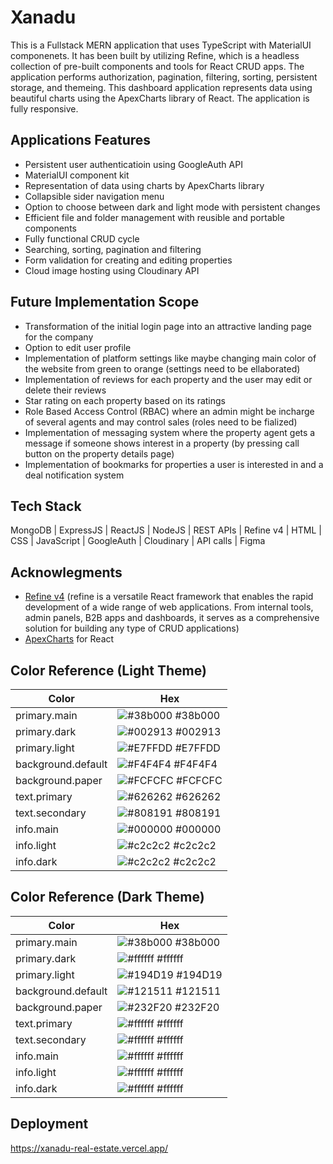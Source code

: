 # Xanadu
This is a Fullstack MERN application that uses TypeScript with MaterialUI componenets. It has been built by utilizing Refine, which is a headless collection of pre-built components and tools for React CRUD apps. The application performs authorization, pagination, filtering, sorting, persistent storage, and themeing. This dashboard application represents data using beautiful charts using the ApexCharts library of React. The application is fully responsive.

## Applications Features
- Persistent user authenticatioin using GoogleAuth API
- MaterialUI component kit
- Representation of data using charts by ApexCharts library
- Collapsible sider navigation menu
- Option to choose between dark and light mode with persistent changes
- Efficient file and folder management with reusible and portable components
- Fully functional CRUD cycle
- Searching, sorting, pagination and filtering
- Form validation for creating and editing properties
- Cloud image hosting using Cloudinary API

## Future Implementation Scope
- Transformation of the initial login page into an attractive landing page for the company
- Option to edit user profile
- Implementation of platform settings like maybe changing main color of the website from green to orange (settings need to be ellaborated)
- Implementation of reviews for each property and the user may edit or delete their reviews
- Star rating on each property based on its ratings
- Role Based Access Control (RBAC) where an admin might be incharge of several agents and may control sales (roles need to be fialized)
- Implementation of messaging system where the property agent gets a message if someone shows interest in a property (by pressing call button on the property details page)
- Implementation of bookmarks for properties a user is interested in and a deal notification system

## Tech Stack
MongoDB | ExpressJS | ReactJS | NodeJS | REST APIs | Refine v4 | HTML | CSS | JavaScript | GoogleAuth | Cloudinary | API calls | Figma

## Acknowlegments
- [Refine v4](https://refine.dev/docs/) (refine is a versatile React framework that enables the rapid development of a wide range of web applications. From internal tools, admin panels, B2B apps and dashboards, it serves as a comprehensive solution for building any type of CRUD applications)
- [ApexCharts](https://apexcharts.com/docs/installation/#) for React

## Color Reference (Light Theme)

| Color             | Hex                                                                |
| ----------------- | ------------------------------------------------------------------ |
| primary.main | ![#38b000](https://via.placeholder.com/10/38b000?text=+) #38b000 |
| primary.dark | ![#002913](https://via.placeholder.com/10/002913?text=+) #002913 |
| primary.light | ![#E7FFDD](https://via.placeholder.com/10/E7FFDD?text=+) #E7FFDD |
| background.default | ![#F4F4F4](https://via.placeholder.com/10/F4F4F4?text=+) #F4F4F4 |
| background.paper | ![#FCFCFC](https://via.placeholder.com/10/FCFCFC?text=+) #FCFCFC |
| text.primary | ![#626262](https://via.placeholder.com/10/626262?text=+) #626262 |
| text.secondary | ![#808191](https://via.placeholder.com/10/808191?text=+) #808191 |
| info.main | ![#000000](https://via.placeholder.com/10/000000?text=+) #000000 |
| info.light | ![#c2c2c2](https://via.placeholder.com/10/c2c2c2?text=+) #c2c2c2 |
| info.dark | ![#c2c2c2](https://via.placeholder.com/10/c2c2c2?text=+) #c2c2c2 |

## Color Reference (Dark Theme)

| Color             | Hex                                                                |
| ----------------- | ------------------------------------------------------------------ |
| primary.main | ![#38b000](https://via.placeholder.com/10/38b000?text=+) #38b000 |
| primary.dark | ![#ffffff](https://via.placeholder.com/10/ffffff?text=+) #ffffff |
| primary.light | ![#194D19](https://via.placeholder.com/10/194D19?text=+) #194D19 |
| background.default | ![#121511](https://via.placeholder.com/10/121511?text=+) #121511 |
| background.paper | ![#232F20](https://via.placeholder.com/10/232F20?text=+) #232F20 |
| text.primary | ![#ffffff](https://via.placeholder.com/10/ffffff?text=+) #ffffff |
| text.secondary | ![#ffffff](https://via.placeholder.com/10/ffffff?text=+) #ffffff |
| info.main | ![#ffffff](https://via.placeholder.com/10/ffffff?text=+) #ffffff |
| info.light | ![#ffffff](https://via.placeholder.com/10/ffffff?text=+) #ffffff |
| info.dark | ![#ffffff](https://via.placeholder.com/10/ffffff?text=+) #ffffff |

## Deployment
https://xanadu-real-estate.vercel.app/
